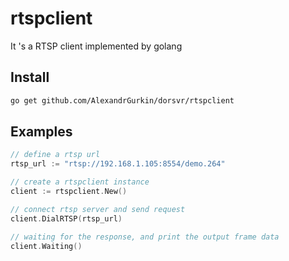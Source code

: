 # rtspclient
It 's a RTSP client implemented by golang

## Install
```bash
go get github.com/AlexandrGurkin/dorsvr/rtspclient
```
## Examples
```go
// define a rtsp url
rtsp_url := "rtsp://192.168.1.105:8554/demo.264"

// create a rtspclient instance
client := rtspclient.New()

// connect rtsp server and send request
client.DialRTSP(rtsp_url)

// waiting for the response, and print the output frame data
client.Waiting()

```
